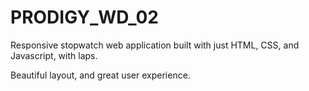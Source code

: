 # PRODIGY_WD_02

Responsive stopwatch web application built with just HTML, CSS, and Javascript, with laps.

Beautiful layout, and great user experience.
